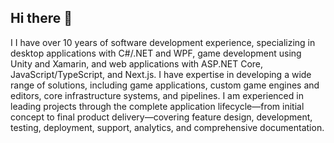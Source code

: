 ## Hi there 👋

I I have over 10 years of software development experience, specializing in desktop applications with C#/.NET and WPF, game development using Unity and Xamarin, and web applications with ASP.NET Core, JavaScript/TypeScript, and Next.js.  I have expertise in developing a wide range of solutions, including game applications, custom game engines and editors, core infrastructure systems, and pipelines. I am experienced in leading projects through the complete application lifecycle—from initial concept to final product delivery—covering feature design, development, testing, deployment, support, analytics, and comprehensive documentation.
